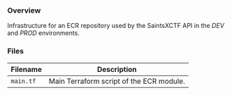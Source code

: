 ### Overview

Infrastructure for an ECR repository used by the SaintsXCTF API in the *DEV* and *PROD* environments.

### Files

| Filename             | Description                                                                      |
|----------------------|----------------------------------------------------------------------------------|
| `main.tf`            | Main Terraform script of the ECR module.                                         |